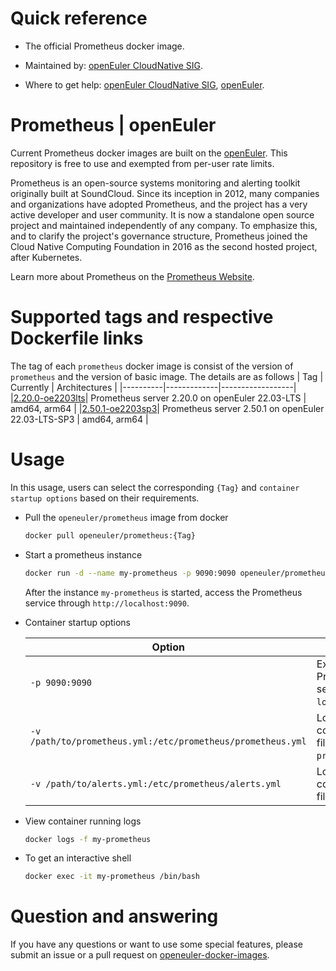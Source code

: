 # Quick reference

- The official Prometheus docker image.

- Maintained by: [openEuler CloudNative SIG](https://gitee.com/openeuler/cloudnative).

- Where to get help: [openEuler CloudNative SIG](https://gitee.com/openeuler/cloudnative), [openEuler](https://gitee.com/openeuler/community).

# Prometheus | openEuler
Current Prometheus docker images are built on the [openEuler](https://repo.openeuler.org/). This repository is free to use and exempted from per-user rate limits.

Prometheus is an open-source systems monitoring and alerting toolkit originally built at SoundCloud. Since its inception in 2012, many companies and organizations have adopted Prometheus, and the project has a very active developer and user community. It is now a standalone open source project and maintained independently of any company. To emphasize this, and to clarify the project's governance structure, Prometheus joined the Cloud Native Computing Foundation in 2016 as the second hosted project, after Kubernetes.

Learn more about Prometheus on the [Prometheus Website](https://prometheus.io/docs/introduction/overview/).

# Supported tags and respective Dockerfile links
The tag of each `prometheus` docker image is consist of the version of `prometheus` and the version of basic image. The details are as follows
|    Tag   |  Currently  |   Architectures  |
|----------|-------------|------------------|
 |[2.20.0-oe2203lts](https://gitee.com/openeuler/openeuler-docker-images/blob/master/prometheus/2.20.0/22.03-lts/Dockerfile)| Prometheus server 2.20.0 on openEuler 22.03-LTS | amd64, arm64 |
  |[2.50.1-oe2203sp3](https://gitee.com/openeuler/openeuler-docker-images/blob/master/prometheus/2.50.1/22.03-lts-sp3/Dockerfile)| Prometheus server 2.50.1 on openEuler 22.03-LTS-SP3 | amd64, arm64 |

# Usage
In this usage, users can select the corresponding `{Tag}` and `container startup options` based on their requirements.

- Pull the `openeuler/prometheus` image from docker

	```bash
	docker pull openeuler/prometheus:{Tag}
	```

- Start a prometheus instance

	```bash
	docker run -d --name my-prometheus -p 9090:9090 openeuler/prometheus:{Tag}
	```
	After the instance `my-prometheus` is started, access the Prometheus service through `http://localhost:9090`.

- Container startup options

	| Option | Description |
	|--|--|
	| `-p 9090:9090` | Expose Prometheus server on `localhost:9090`. |
    | `-v /path/to/prometheus.yml:/etc/prometheus/prometheus.yml` | Local configuration file `prometheus.yml`. |
    | `-v /path/to/alerts.yml:/etc/prometheus/alerts.yml` | Local alerts configuration file `alerts.yml`. |

- View container running logs

	```bash
	docker logs -f my-prometheus
	```

- To get an interactive shell

	```bash
	docker exec -it my-prometheus /bin/bash
	```
	
# Question and answering
If you have any questions or want to use some special features, please submit an issue or a pull request on [openeuler-docker-images](https://gitee.com/openeuler/openeuler-docker-images).
